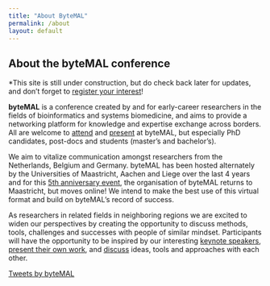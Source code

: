 ```yaml
---
title: "About ByteMAL"
permalink: /about
layout: default
---
```


<h2 id="about-the-bytemal-conference">About the byteMAL conference</h2>

<p>*This site is still under construction, but do check back later for updates, and don’t forget to <a href="/bytemal-2020/register">register your interest</a>!</p>

<p><strong>byteMAL</strong> is a conference created by and for early-career researchers in the fields of bioinformatics and systems biomedicine, and aims to provide a networking platform for knowledge and expertise exchange across borders. All are welcome to <a href="/bytemal-2020/register">attend</a> and <a href="/bytemal-2020/submit">present</a> at byteMAL, but especially PhD candidates, post-docs and students (master’s and bachelor’s).</p>

<p>We aim to vitalize communication amongst researchers from the Netherlands, Belgium and Germany. byteMAL has been hosted alternately by the Universities of Maastricht, Aachen and Liege over the last 4 years and for this <a href="/bytemal-2020/program">5th anniversary event</a>, the organisation of byteMAL returns to Maastricht, but moves online! We intend to make the best use of this virtual format and build on byteMAL’s record of success.</p>

<p>As researchers in related fields in neighboring regions we are excited to widen our perspectives by creating the opportunity to discuss methods, tools, challenges and successes with people of similar mindset. Participants will have the opportunity to be inspired by our interesting <a href="/bytemal-2020/program">keynote speakers</a>, 
<a href="/bytemal-2020/submit">present their own work</a>, and <a href="/bytemal-2020/register">discuss</a> ideas, tools and approaches with each other.</p>


<a class="twitter-timeline" data-lang="en" data-dnt="true" data-theme="light" href="https://twitter.com/byteMAL?ref_src=twsrc%5Etfw">Tweets by byteMAL</a> <script async src="https://platform.twitter.com/widgets.js" charset="utf-8"></script> 


